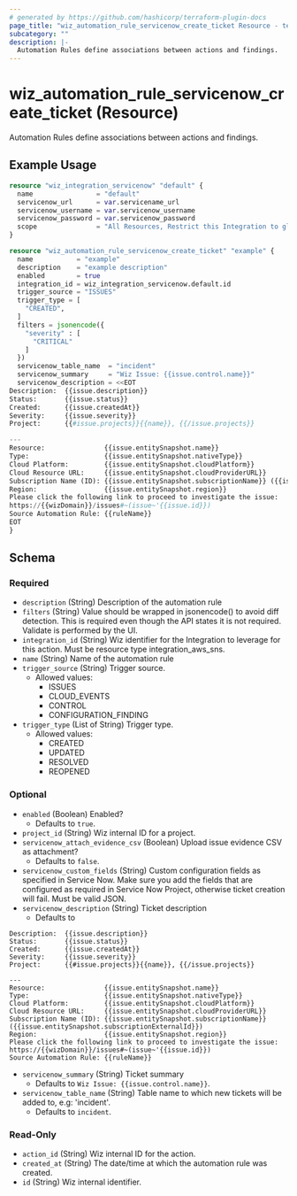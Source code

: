```yaml
---
# generated by https://github.com/hashicorp/terraform-plugin-docs
page_title: "wiz_automation_rule_servicenow_create_ticket Resource - terraform-provider-wiz"
subcategory: ""
description: |-
  Automation Rules define associations between actions and findings.
---
```


# wiz_automation_rule_servicenow_create_ticket (Resource)

Automation Rules define associations between actions and findings.

## Example Usage

```terraform
resource "wiz_integration_servicenow" "default" {
  name                = "default"
  servicenow_url      = var.servicename_url
  servicenow_username = var.servicenow_username
  servicenow_password = var.servicenow_password
  scope               = "All Resources, Restrict this Integration to global roles only"
}

resource "wiz_automation_rule_servicenow_create_ticket" "example" {
  name           = "example"
  description    = "example description"
  enabled        = true
  integration_id = wiz_integration_servicenow.default.id
  trigger_source = "ISSUES"
  trigger_type = [
    "CREATED",
  ]
  filters = jsonencode({
    "severity" : [
      "CRITICAL"
    ]
  })
  servicenow_table_name  = "incident"
  servicenow_summary     = "Wiz Issue: {{issue.control.name}}"
  servicenow_description = <<EOT
Description:  {{issue.description}}
Status:       {{issue.status}}
Created:      {{issue.createdAt}}
Severity:     {{issue.severity}}
Project:      {{#issue.projects}}{{name}}, {{/issue.projects}}

---
Resource:	            {{issue.entitySnapshot.name}}
Type:	                {{issue.entitySnapshot.nativeType}}
Cloud Platform:	        {{issue.entitySnapshot.cloudPlatform}}
Cloud Resource URL:     {{issue.entitySnapshot.cloudProviderURL}}
Subscription Name (ID): {{issue.entitySnapshot.subscriptionName}} ({{issue.entitySnapshot.subscriptionExternalId}})
Region:	                {{issue.entitySnapshot.region}}
Please click the following link to proceed to investigate the issue:
https://{{wizDomain}}/issues#~(issue~'{{issue.id}})
Source Automation Rule: {{ruleName}}
EOT
}
```

<!-- schema generated by tfplugindocs -->
## Schema

### Required

- `description` (String) Description of the automation rule
- `filters` (String) Value should be wrapped in jsonencode() to avoid diff detection. This is required even though the API states it is not required.  Validate is performed by the UI.
- `integration_id` (String) Wiz identifier for the Integration to leverage for this action. Must be resource type integration_aws_sns.
- `name` (String) Name of the automation rule
- `trigger_source` (String) Trigger source.
    - Allowed values: 
        - ISSUES
        - CLOUD_EVENTS
        - CONTROL
        - CONFIGURATION_FINDING
- `trigger_type` (List of String) Trigger type.
    - Allowed values: 
        - CREATED
        - UPDATED
        - RESOLVED
        - REOPENED

### Optional

- `enabled` (Boolean) Enabled?
    - Defaults to `true`.
- `project_id` (String) Wiz internal ID for a project.
- `servicenow_attach_evidence_csv` (Boolean) Upload issue evidence CSV as attachment?
    - Defaults to `false`.
- `servicenow_custom_fields` (String) Custom configuration fields as specified in Service Now. Make sure you add the fields that are configured as required in Service Now Project, otherwise ticket creation will fail. Must be valid JSON.
- `servicenow_description` (String) Ticket description
    - Defaults to 
```
Description:  {{issue.description}}
Status:       {{issue.status}}
Created:      {{issue.createdAt}}
Severity:     {{issue.severity}}
Project:      {{#issue.projects}}{{name}}, {{/issue.projects}}

---
Resource:	            {{issue.entitySnapshot.name}}
Type:	                {{issue.entitySnapshot.nativeType}}
Cloud Platform:	        {{issue.entitySnapshot.cloudPlatform}}
Cloud Resource URL:     {{issue.entitySnapshot.cloudProviderURL}}
Subscription Name (ID): {{issue.entitySnapshot.subscriptionName}} ({{issue.entitySnapshot.subscriptionExternalId}})
Region:	                {{issue.entitySnapshot.region}}
Please click the following link to proceed to investigate the issue:
https://{{wizDomain}}/issues#~(issue~'{{issue.id}})
Source Automation Rule: {{ruleName}}
```
- `servicenow_summary` (String) Ticket summary
    - Defaults to `Wiz Issue: {{issue.control.name}}`.
- `servicenow_table_name` (String) Table name to which new tickets will be added to, e.g: 'incident'.
    - Defaults to `incident`.

### Read-Only

- `action_id` (String) Wiz internal ID for the action.
- `created_at` (String) The date/time at which the automation rule was created.
- `id` (String) Wiz internal identifier.


